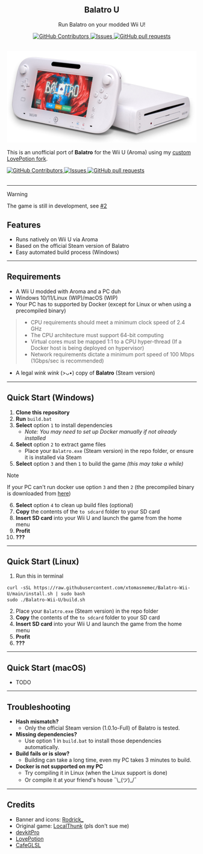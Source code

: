 
<p align="center">
 <h2 align="center">Balatro U</h2>
 <p align="center">Run Balatro on your modded Wii U!</p>
</p>
  <p align="center">
    <a href="https://github.com/xtomasnemec/Balatro-Wii-U/contributors">
      <img alt="GitHub Contributors" src="https://img.shields.io/github/contributors/xtomasnemec/Balatro-Wii-U" />
    </a>
    <a href="https://github.com/xtomasnemec/Balatro-Wii-U/issues">
      <img alt="Issues" src="https://img.shields.io/github/issues/xtomasnemec/Balatro-Wii-U?color=0088ff" />
    </a>
    <a href="https://github.com/xtomasnemec/Balatro-Wii-U/pulls">
      <img alt="GitHub pull requests" src="https://img.shields.io/github/issues-pr/xtomasnemec/Balatro-Wii-U?color=0088ff" />
    </a>
    <br />
    <br />
  </p>

![Wii U Banner](WiiU.png)

This is an unofficial port of **Balatro** for the Wii U (Aroma) using my [custom LovePotion fork](https://github.com/xtomasnemec/lovepotion/tree/3.1.0-development).

<p align="left">
    <a href="https://github.com/xtomasnemec/lovepotion/contributors">
      <img alt="GitHub Contributors" src="https://img.shields.io/github/contributors/xtomasnemec/lovepotion" />
    </a>
    <a href="https://github.com/xtomasnemec/lovepotion/issues">
      <img alt="Issues" src="https://img.shields.io/github/issues/xtomasnemec/lovepotion?color=0088ff" />
    </a>
    <a href="https://github.com/xtomasnemec/lovepotion/pulls">
      <img alt="GitHub pull requests" src="https://img.shields.io/github/issues-pr/xtomasnemec/lovepotion?color=0088ff" />
    </a>
    <br />
    <br />
  </p>

---

> [!WARNING]  
> The game is still in development, see [#2](https://github.com/xtomasnemec/Balatro-Wii-U/issues/2)


## Features
- Runs natively on Wii U via Aroma
- Based on the official Steam version of Balatro
- Easy automated build process (Windows)

---

## Requirements
- A Wii U modded with Aroma and a PC duh
- Windows 10/11/Linux (WIP)/macOS (WIP)
- Your PC has to supported by Docker (except for Linux or when using a precompiled binary)
> - CPU requirements should meet a minimum clock speed of 2.4 GHz
> - The CPU architecture must support 64-bit computing
> - Virtual cores must be mapped 1:1 to a CPU hyper-thread (If a Docker host is being deployed on hypervisor)
> - Network requirements dictate a minimum port speed of 100 Mbps (1Gbps/sec is recommended)
- A legal *wink wink* (>ᴗ•) copy of **Balatro** (Steam version)

---

## Quick Start (Windows)
1. **Clone this repository**
2. **Run** `build.bat`
3. **Select** option `1` to install dependencies
   - _Note: You may need to set up Docker manually if not already installed_
4. **Select** option `2` to extract game files
   - Place your `Balatro.exe` (Steam version) in the repo folder, or ensure it is installed via Steam
5. **Select** option `3` and then `1` to build the game _(this may take a while)_
> [!NOTE] 
> If your PC can't run docker use option `3` and then `2` (the precompiled binary is downloaded from [here](https://github.com/xtomasnemec/Balatro-U-precompiled/tree/main))
6. **Select** option `4` to clean up build files (optional)
7. **Copy** the contents of the `to sdcard` folder to your SD card
8. **Insert SD card** into your Wii U and launch the game from the home menu
9.  **Profit**
10. **???**

---

## Quick Start (Linux)
1. Run this in terminal
```
curl -sSL https://raw.githubusercontent.com/xtomasnemec/Balatro-Wii-U/main/install.sh | sudo bash
sudo ./Balatro-Wii-U/build.sh
```
2. Place your `Balatro.exe` (Steam version) in the repo folder
3. **Copy** the contents of the `to sdcard` folder to your SD card
4. **Insert SD card** into your Wii U and launch the game from the home menu
5. **Profit**
6.  **???**
---
## Quick Start (macOS)
- TODO
---

## Troubleshooting
- **Hash mismatch?**
  - Only the official Steam version (1.0.1o-Full) of Balatro is tested.
- **Missing dependencies?**
  - Use option 1 in `build.bat` to install those dependencies automatically.
- **Build fails or is slow?**
  - Building can take a long time, even my PC takes 3 minutes to build.
- **Docker is not supported on my PC**
  - Try compiling it in Linux (when the Linux support is done)
  - Or compile it at your friend's house ¯\\_\(ツ)\_/¯
---

## Credits
- Banner and icons: [Rodrick_](https://github.com/rodrickhmmm)
- Original game: [LocalThunk](https://localthunk.com/) (pls don't sue me)
- [devkitPro](https://devkitpro.org/)
- [LovePotion](https://lovebrew.org/)
- [CafeGLSL](https://github.com/Exzap/CafeGLSL)
